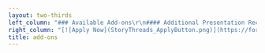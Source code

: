 ```yaml
---
layout: two-thirds
left_column: "### Available Add-ons\r\n#### Additional Presentation Recordings\r\n * $200 for an additional 4 presentations\r\n * $350 for all presentations\r\n\r\n#### Available by contacting the editors individually\r\n * 1-on-1 Coaching Sessions (60 minutes) - $90\r\n * Query and 1st 50 pages Critique - $125\r\n * 10% Retreat Discount on any services offered by the editors\r\n"
right_column: "[![Apply Now](StoryThreads_ApplyButton.png)](https://forms.gle/gSjLLTvca513spno6?target=_blank)\r\n\r\nOpen October 1st!\r\n\r\n[Terms](/){.button}"
title: add-ons
---
```


